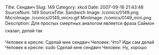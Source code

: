 Title: Сендвич 
Slug: 149 
Category: xkcd 
Date: 2007-09-16 21:43:48 
SourceNum: 149 
SourceTitle: Sandwich 
Image: /comics/0149.png 
MicroImage: /comics/0149_micro.gif 
MiniImage: /comics/0149_mini.png 
Description: Для простых смертных аналогом является фраза &#132;Саймон сказал, делай так&#147; 

Человек в кресле: Сделай мне сендвич
Человек: Что? Иди сам делай
Человек в кресле: sudo Сделай мне сендвич
Человек: Ну, хорошо